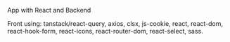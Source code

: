 App with React and Backend

Front using: 
tanstack/react-query,
axios,
clsx,
js-cookie,
react,
react-dom,
react-hook-form,
react-icons,
react-router-dom,
react-select,
sass.


